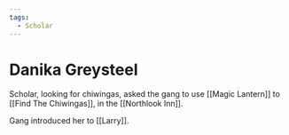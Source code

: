 ```yaml
---
tags:
  - Scholar
---
```

# Danika Greysteel 

Scholar, looking for chiwingas, asked the gang to use [[Magic Lantern]] to [[Find The Chiwingas]], in the [[Northlook Inn]].

Gang introduced her to [[Larry]].